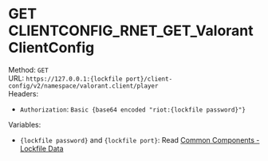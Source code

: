 <!--

This file is automatically generated!
Do not edit it directly!
See https://github.com/techchrism/valorant-api-docs/blob/trunk/contributing.md for more information.

-->

# GET CLIENTCONFIG_RNET_GET_ValorantClientConfig

Method: `GET`  
URL: `https://127.0.0.1:{lockfile port}/client-config/v2/namespace/valorant.client/player`  
Headers:
 - `Authorization`: `Basic {base64 encoded "riot:{lockfile password}"}`

Variables:
 - `{lockfile password}` and `{lockfile port}`: Read [Common Components - Lockfile Data](../common-components.md#lockfile-data)


